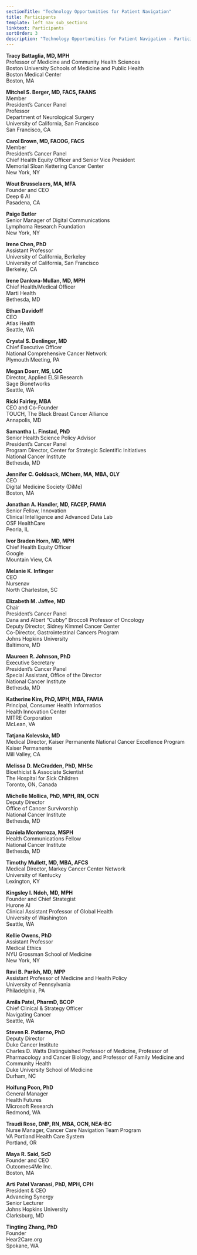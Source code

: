 ```yaml
---
sectionTitle: "Technology Opportunities for Patient Navigation"
title: Participants
template: left_nav_sub_sections
linktext: Participants
sortOrder: 3
description: "Technology Opportunities for Patient Navigation - Participants"
---
```


**Tracy Battaglia, MD, MPH** \
Professor of Medicine and Community Health Sciences \
Boston University Schools of Medicine and Public Health \
Boston Medical Center \
Boston, MA

**Mitchel S. Berger, MD, FACS, FAANS** \
Member \
President’s Cancer Panel \
Professor \
Department of Neurological Surgery \
University of California, San Francisco \
San Francisco, CA

**Carol Brown, MD, FACOG, FACS** \
Member \
President’s Cancer Panel \
Chief Health Equity Officer and Senior Vice President \
Memorial Sloan Kettering Cancer Center \
New York, NY

**Wout Brusselaers, MA, MFA** \
Founder and CEO \
Deep 6 AI \
Pasadena, CA

**Paige Butler** \
Senior Manager of Digital Communications \
Lymphoma Research Foundation \
New York, NY

**Irene Chen, PhD** \
Assistant Professor \
University of California, Berkeley \
University of California, San Francisco \
Berkeley, CA

**Irene Dankwa-Mullan, MD, MPH** \
Chief Health/Medical Officer \
Marti Health \
Bethesda, MD

**Ethan Davidoff** \
CEO \
Atlas Health \
Seattle, WA

**Crystal S. Denlinger, MD** \
Chief Executive Officer \
National Comprehensive Cancer Network \
Plymouth Meeting, PA

**Megan Doerr, MS, LGC** \
Director, Applied ELSI Research \
Sage Bionetworks \
Seattle, WA

**Ricki Fairley, MBA** \
CEO and Co-Founder \
TOUCH, The Black Breast Cancer Alliance \
Annapolis, MD

**Samantha L. Finstad, PhD** \
Senior Health Science Policy Advisor \
President’s Cancer Panel \
Program Director, Center for Strategic Scientific Initiatives \
National Cancer Institute \
Bethesda, MD

**Jennifer C. Goldsack, MChem, MA, MBA, OLY** \
CEO \
Digital Medicine Society (DiMe) \
Boston, MA

**Jonathan A. Handler, MD, FACEP, FAMIA** \
Senior Fellow, Innovation \
Clinical Intelligence and Advanced Data Lab \
OSF HealthCare \
Peoria, IL

**Ivor Braden Horn, MD, MPH** \
Chief Health Equity Officer \
Google \
Mountain View, CA

**Melanie K. Infinger** \
CEO \
Nursenav \
North Charleston, SC

**Elizabeth M. Jaffee, MD** \
Chair \
President’s Cancer Panel \
Dana and Albert “Cubby” Broccoli Professor of Oncology \
Deputy Director, Sidney Kimmel Cancer Center \
Co-Director, Gastrointestinal Cancers Program \
Johns Hopkins University \
Baltimore, MD

**Maureen R. Johnson, PhD** \
Executive Secretary \
President’s Cancer Panel \
Special Assistant, Office of the Director \
National Cancer Institute \
Bethesda, MD

**Katherine Kim, PhD, MPH, MBA, FAMIA** \
Principal, Consumer Health Informatics \
Health Innovation Center \
MITRE Corporation \
McLean, VA

**Tatjana Kolevska, MD** \
Medical Director, Kaiser Permanente National Cancer Excellence Program \
Kaiser Permanente \
Mill Valley, CA

**Melissa D. McCradden, PhD, MHSc** \
Bioethicist & Associate Scientist \
The Hospital for Sick Children \
Toronto, ON, Canada

**Michelle Mollica, PhD, MPH, RN, OCN** \
Deputy Director \
Office of Cancer Survivorship \
National Cancer Institute \
Bethesda, MD

**Daniela Monterroza, MSPH** \
Health Communications Fellow \
National Cancer Institute \
Bethesda, MD

**Timothy Mullett, MD, MBA, AFCS** \
Medical Director, Markey Cancer Center Network \
University of Kentucky \
Lexington, KY

**Kingsley I. Ndoh, MD, MPH** \
Founder and Chief Strategist \
Hurone AI \
Clinical Assistant Professor of Global Health \
University of Washington \
Seattle, WA

**Kellie Owens, PhD** \
Assistant Professor \
Medical Ethics \
NYU Grossman School of Medicine \
New York, NY

**Ravi B. Parikh, MD, MPP** \
Assistant Professor of Medicine and Health Policy \
University of Pennsylvania \
Philadelphia, PA

**Amila Patel, PharmD, BCOP** \
Chief Clinical & Strategy Officer \
Navigating Cancer \
Seattle, WA

**Steven R. Patierno, PhD** \
Deputy Director \
Duke Cancer Institute \
Charles D. Watts Distinguished Professor of Medicine, Professor of Pharmacology and Cancer Biology, and Professor of Family Medicine and Community Health \
Duke University School of Medicine \
Durham, NC

**Hoifung Poon, PhD** \
General Manager \
Health Futures \
Microsoft Research \
Redmond, WA

**Traudi Rose, DNP, RN, MBA, OCN, NEA-BC** \
Nurse Manager, Cancer Care Navigation Team Program \
VA Portland Health Care System \
Portland, OR

**Maya R. Said, ScD** \
Founder and CEO \
Outcomes4Me Inc. \
Boston, MA

**Arti Patel Varanasi, PhD, MPH, CPH** \
President & CEO \
Advancing Synergy \
Senior Lecturer \
Johns Hopkins University \
Clarksburg, MD

**Tingting Zhang, PhD** \
Founder \
Hear2Care.org \
Spokane, WA
